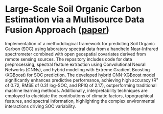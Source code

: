 # Large-Scale Soil Organic Carbon Estimation via a Multisource Data Fusion Approach ([paper](https://www.mdpi.com/2072-4292/17/5/771))

Implementation of a methodological framework for predicting Soil Organic Carbon (SOC) using laboratory spectral data from a handheld Near-Infrared spectrometer combined with open geospatial covariates derived from remote sensing sources. The repository includes code for data preprocessing, spectral feature extraction using Convolutional Neural Networks (CNNs), and hybrid modeling with Extreme Gradient Boosting (XGBoost) for SOC prediction. The developed hybrid CNN-XGBoost model significantly enhances predictive performance, achieving high accuracy (R² of 0.72, RMSE of 0.31 log-SOC, and RPIQ of 2.17), outperforming traditional machine learning methods. Additionally, interpretability techniques are employed to elucidate the contributions of climatic factors, topographical features, and spectral information, highlighting the complex environmental interactions driving SOC variability. 

